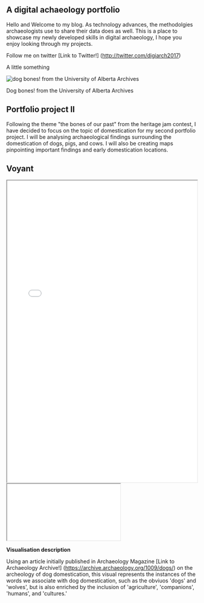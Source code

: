 ## A digital achaeology portfolio

Hello and Welcome to my blog. As technology advances, the methodolgies archaeologists use to share their data does as well. This is a place to showcase my newly developed skills in digital archaeology, I hope you enjoy looking through my projects. 

Follow me on twitter [Link to Twitter!] (http://twitter.com/digiarch2017)

A little something

![dog bones! from the University of Alberta Archives](https://i.cbc.ca/1.3479702.1457380931!/fileImage/httpImage/image.JPG_gen/derivatives/original_620/dog-bones.JPG)

Dog bones! from the University of Alberta Archives

## Portfolio project II

Following the theme "the bones of our past" from the heritage jam contest, I have decided to focus on the topic of domestication for my second portfolio project. I will be analysing archaeological findings surrounding the domestication of dogs, pigs, and cows. I will also be creating maps pinpointing important findings and early domestication locations. 

## Voyant 

<a>
<iframe style='width: 100%; height: 800px' src='//voyant-tools.org/?visible=155&view=Cirrus&corpus=25756ab45df5c8620fd00c67e152f831'></iframe></a>

<!DOCTYPE html>
<html>
<body>

<iframe style=img src="//voyant-tools.org/?visible=155&view=Cirrus&corpus=25756ab45df5c8620fd00c67e152f831"></iframe>

</body>
</html>


**Visualisation description**

Using an article initially published in Archaeology Magazine [Link to Archaeology Archive!] (https://archive.archaeology.org/1009/dogs/) on the archeology of dog domestication, this visual represents the instances of the words we associate with dog domestication, such as the obviuos 'dogs' and 'wolves', but is also enriched by the inclusion of 'agriculture', 'companions', 'humans', and 'cultures.'
